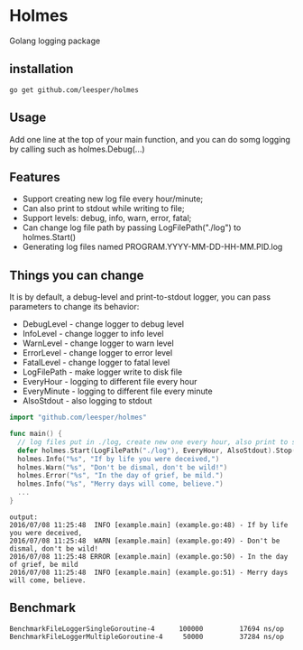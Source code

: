 Holmes
=======

Golang logging package


installation
------------
    go get github.com/leesper/holmes

Usage
-----
Add one line at the top of your main function, and you can do somg logging by calling such as holmes.Debug(...)

Features
-----
* Support creating new log file every hour/minute;
* Can also print to stdout while writing to file;
* Support levels: debug, info, warn, error, fatal;
* Can change log file path by passing LogFilePath("./log") to holmes.Start()
* Generating log files named PROGRAM.YYYY-MM-DD-HH-MM.PID.log

Things you can change
-----
It is by default, a debug-level and print-to-stdout logger, you can pass parameters to change its behavior:
* DebugLevel - change logger to debug level
* InfoLevel - change logger to info level
* WarnLevel - change logger to warn level
* ErrorLevel - change logger to error level
* FatalLevel - change logger to fatal level
* LogFilePath - make logger write to disk file
* EveryHour - logging to different file every hour
* EveryMinute - logging to different file every minute
* AlsoStdout - also logging to stdout


```go
import "github.com/leesper/holmes"

func main() {
  // log files put in ./log, create new one every hour, also print to stdout
  defer holmes.Start(LogFilePath("./log"), EveryHour, AlsoStdout).Stop()
  holmes.Info("%s", "If by life you were deceived,")
  holmes.Warn("%s", "Don't be dismal, don't be wild!")
  holmes.Error("%s", "In the day of grief, be mild.")
  holmes.Info("%s", "Merry days will come, believe.")
  ...
}
```
```
output:
2016/07/08 11:25:48  INFO [example.main] (example.go:48) - If by life you were deceived,
2016/07/08 11:25:48  WARN [example.main] (example.go:49) - Don't be dismal, don't be wild!
2016/07/08 11:25:48 ERROR [example.main] (example.go:50) - In the day of grief, be mild
2016/07/08 11:25:48  INFO [example.main] (example.go:51) - Merry days will come, believe.
```

Benchmark
-----
```
BenchmarkFileLoggerSingleGoroutine-4  	  100000	     17694 ns/op
BenchmarkFileLoggerMultipleGoroutine-4	   50000	     37284 ns/op
```
